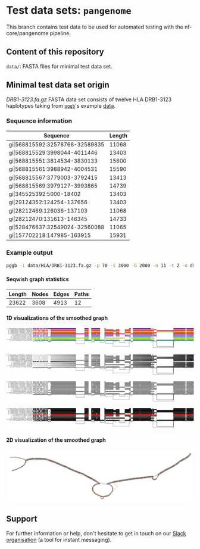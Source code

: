 # Test data sets: `pangenome`

This branch contains test data to be used for automated testing with the nf-core/pangenome pipeline.

## Content of this repository

`data/`: FASTA files for minimal test data set.

## Minimal test data set origin


_DRB1-3123.fa.gz_ FASTA data set consists of twelve HLA DRB1-3123 haplotypes taking from [`pggb`](https://github.com/pangenome/pggb)'s example [data](https://github.com/pangenome/pggb/blob/master/data/HLA/DRB1-3123.fa.gz).

### Sequence information

| Sequence   | Length    |
|-------------|------------|
| gi\|568815592:32578768-32589835 | 11068 |
| gi\|568815529:3998044-4011446 | 13403 |
| gi\|568815551:3814534-3830133 | 15600 |
| gi\|568815561:3988942-4004531 | 15590 |
| gi\|568815567:3779003-3792415 | 13413 |
| gi\|568815569:3979127-3993865 | 14739 |
| gi\|345525392:5000-18402 | 13403 |
| gi\|29124352:124254-137656 | 13403 |
| gi\|28212469:126036-137103 | 11068 |
| gi\|28212470:131613-146345 | 14733 |
| gi\|528476637:32549024-32560088 | 11065 |
gi\|157702218:147985-163915 | 15931 |

### Example output

```sh
pggb -i data/HLA/DRB1-3123.fa.gz -p 70 -s 3000 -G 2000 -n 11 -t 2 -o drb1-3123
```

#### Seqwish graph statistics
| Length | Nodes | Edges | Paths |
| ----- | ----- | ----- | -----|
| 23622 | 3608 | 4913 | 12 |

#### 1D visualizations of the smoothed graph

![test](./example_output/DRB1-3123/DRB1-3123.fa.gz.smoothxg.gfa.norm.og.viz_multiqc.png)

![test](./example_output/DRB1-3123/DRB1-3123.fa.gz.smoothxg.gfa.norm.og.viz_pos_multiqc.png)

![test](./example_output/DRB1-3123/DRB1-3123.fa.gz.smoothxg.gfa.norm.og.viz_depth_multiqc.png)

![test](./example_output/DRB1-3123/DRB1-3123.fa.gz.smoothxg.gfa.norm.og.viz_inv_multiqc.png)

#### 2D visualization of the smoothed graph

![test](./example_output/DRB1-3123/DRB1-3123.fa.gz.smoothxg.gfa.norm.og.draw_multiqc.png)

## Support

For further information or help, don't hesitate to get in touch on our [Slack organisation](https://nf-co.re/join/slack) (a tool for instant messaging).
